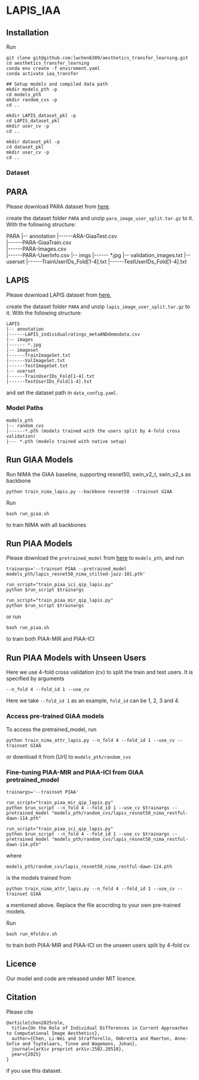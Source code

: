 # LAPIS_IAA

## Installation

Run
```
git clone git@github.com:lwchen6309/aesthetics_transfer_learning.git
cd aesthetics_transfer_learning
conda env create -f enviroment.yaml
conda activate iaa_transfer

## Setup models and compiled data path
mkdir models_pth -p
cd models_pth
mkdir random_cvs -p
cd ..

mkdir LAPIS_dataset_pkl -p
cd LAPIS_dataset_pkl
mkdir user_cv -p
cd ..

mkdir dataset_pkl -p
cd dataset_pkl
mkdir user_cv -p
cd ..
```


### Dataset
## PARA
Please download PARA dataset from [here](https://cv-datasets.institutecv.com/#/data-sets).

create the dataset folder ```PARA``` and unzip ```para_image_user_split.tar.gz``` to it. With the following structure:

PARA
|-- annotation
|------ARA-GiaaTest.csv  
|------PARA-GiaaTrain.csv  
|------PARA-Images.csv  
|------PARA-UserInfo.csv
|-- imgs
|------ *.jpg
|-- validation_images.txt
|-- userset
|------TrainUserIDs_Fold[1-4].txt
|------TestUserIDs_Fold[1-4].txt

## LAPIS
Please download LAPIS dataset from [here](git@github.com:Anne-SofieMaerten/LAPIS.git), 

create the dataset folder ```PARA``` and unzip ```lapis_image_user_split.tar.gz``` to it. With the following structure:

```
LAPIS
|-- annotation
|------LAPIS_individualratings_metaANDdemodata.csv
|-- images
|------ *.jpg
|-- imageset
|------TrainImageSet.txt
|------ValImageSet.txt
|------TestImageSet.txt
|-- userset
|------TrainUserIDs_Fold[1-4].txt
|------TestUserIDs_Fold[1-4].txt
```
and set the dataset path in ```data_config.yaml```. 

### Model Paths
```
models_pth
|-- random_cvs
|------*.pth (models trained with the users split by 4-fold cross validation)
|--- *.pth (models trained with native setup)
```

## Run GIAA Models

Run NIMA the GIAA baseline, supporting resnet50, swin_v2_t, swin_v2_s as backbone
```
python train_nima_lapis.py --backbone resnet50 --trainset GIAA
```

Run
```
bash run_giaa.sh
```
to train NIMA with all backbones


## Run PIAA Models
Please download the ```pretrained_model``` from [here](https://kuleuven-my.sharepoint.com/:u:/g/personal/li-wei_chen_kuleuven_be/EdrTgzk7Zn9Ak6aX7Vd9PtIB_jjQNQeC46-yOvqmyYDTEA?e=Werd8o) to ```models_pth```,  and run 
```
trainargs='--trainset PIAA --pretrained_model models_pth/lapis_resnet50_nima_stilted-jazz-101.pth'

run_script="train_piaa_ici_qip_lapis.py"
python $run_script $trainargs 

run_script="train_piaa_mir_qip_lapis.py"
python $run_script $trainargs 
```

or run 
```
bash run_piaa.sh
```
to train both PIAA-MIR and PIAA-ICI


## Run PIAA Models with Unseen Users
Here we use 4-fold cross validation (cv) to split the train and test users. It is specified by arguments
```
--n_fold 4 --fold_id 1 --use_cv
```
Here we take ```--fold_id 1``` as an example, ```fold_id``` can be 1, 2, 3 and 4.

### Access pre-trained GIAA models 
To access the pretrained_model, run 
```
python train_nima_attr_lapis.py --n_fold 4 --fold_id 1 --use_cv --trainset GIAA
```
or download it from [Url] to ```models_pth/random_cvs```

### Fine-tuning PIAA-MIR and PIAA-ICI from GIAA pretrained_model
```
trainargs='--trainset PIAA'

run_script="train_piaa_mir_qip_lapis.py"
python $run_script --n_fold 4 --fold_id 1 --use_cv $trainargs --pretrained_model "models_pth/random_cvs/lapis_resnet50_nima_restful-dawn-114.pth"

run_script="train_piaa_ici_qip_lapis.py"
python $run_script --n_fold 4 --fold_id 1 --use_cv $trainargs --pretrained_model "models_pth/random_cvs/lapis_resnet50_nima_restful-dawn-114.pth"
```
where 
```
models_pth/random_cvs/lapis_resnet50_nima_restful-dawn-114.pth
```
is the models trained from
```
python train_nima_attr_lapis.py --n_fold 4 --fold_id 1 --use_cv --trainset GIAA
```
a mentioned above. Replace the file acocrding to your own pre-trained models.

Run 
```
bash run_4foldcv.sh
```
to train both PIAA-MIR and PIAA-ICI on the unseen users split by 4-fold cv.


## Licence
Our model and code are released under MIT licence.


## Citation
Please cite
```
@article{chen2025role,
  title={On the Role of Individual Differences in Current Approaches to Computational Image Aesthetics},
  author={Chen, Li-Wei and Strafforello, Ombretta and Maerten, Anne-Sofie and Tuytelaars, Tinne and Wagemans, Johan},
  journal={arXiv preprint arXiv:2502.20518},
  year={2025}
}
```
if you use this dataset.
